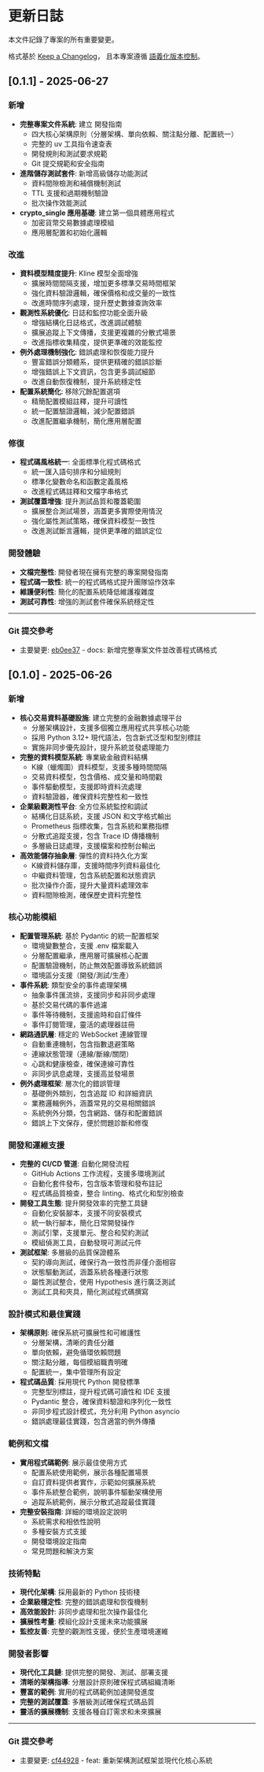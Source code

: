 # 更新日誌

本文件記錄了專案的所有重要變更。

格式基於 [Keep a Changelog](https://keepachangelog.com/zh-TW/1.0.0/)，
且本專案遵循 [語義化版本控制](https://semver.org/lang/zh-TW/)。

## [0.1.1] - 2025-06-27

### 新增
- **完整專案文件系統**: 建立 開發指南
  - 四大核心架構原則（分層架構、單向依賴、關注點分離、配置統一）
  - 完整的 uv 工具指令速查表
  - 開發規則和測試要求規範
  - Git 提交規範和安全指南
- **進階儲存測試套件**: 新增高級儲存功能測試
  - 資料間隙檢測和補償機制測試
  - TTL 支援和過期機制驗證
  - 批次操作效能測試
- **crypto_single 應用基礎**: 建立第一個具體應用程式
  - 加密貨幣交易數據處理模組
  - 應用層配置和初始化邏輯

### 改進
- **資料模型精度提升**: Kline 模型全面增強
  - 擴展時間間隔支援，增加更多標準交易時間框架
  - 強化資料驗證邏輯，確保價格和成交量的一致性
  - 改進時間序列處理，提升歷史數據查詢效率
- **觀測性系統優化**: 日誌和監控功能全面升級
  - 增強結構化日誌格式，改進調試體驗
  - 擴展追蹤上下文傳播，支援更複雜的分散式場景
  - 改進指標收集精度，提供更準確的效能監控
- **例外處理機制強化**: 錯誤處理和恢復能力提升
  - 豐富錯誤分類體系，提供更精確的錯誤診斷
  - 增強錯誤上下文資訊，包含更多調試細節
  - 改進自動恢復機制，提升系統穩定性
- **配置系統簡化**: 移除冗餘配置選項
  - 精簡配置模組註釋，提升可讀性
  - 統一配置驗證邏輯，減少配置錯誤
  - 改進配置繼承機制，簡化應用層配置

### 修復
- **程式碼風格統一**: 全面標準化程式碼格式
  - 統一匯入語句排序和分組規則
  - 標準化變數命名和函數定義風格
  - 改進程式碼註釋和文檔字串格式
- **測試覆蓋增強**: 提升測試品質和覆蓋範圍
  - 擴展整合測試場景，涵蓋更多實際使用情況
  - 強化屬性測試策略，確保資料模型一致性
  - 改進測試斷言邏輯，提供更準確的錯誤定位

### 開發體驗
- **文檔完整性**: 開發者現在擁有完整的專案開發指南
- **程式碼一致性**: 統一的程式碼格式提升團隊協作效率
- **維護便利性**: 簡化的配置系統降低維護複雜度
- **測試可靠性**: 增強的測試套件確保系統穩定性

---

### Git 提交參考
- 主要變更: [eb0ee37](https://github.com/your-repo/commit/eb0ee3756413ad74fdfe8e36ab0de8ad4612d0c4) - docs: 新增完整專案文件並改善程式碼格式

## [0.1.0] - 2025-06-26

### 新增
- **核心交易資料基礎設施**: 建立完整的金融數據處理平台
  - 分層架構設計，支援多個獨立應用程式共享核心功能
  - 採用 Python 3.12+ 現代語法，包含新式泛型和型別標註
  - 實施非同步優先設計，提升系統並發處理能力
- **完整的資料模型系統**: 專業級金融資料結構
  - K線（蠟燭圖）資料模型，支援多種時間間隔
  - 交易資料模型，包含價格、成交量和時間戳
  - 事件驅動模型，支援即時資料流處理
  - 資料驗證器，確保資料完整性和一致性
- **企業級觀測性平台**: 全方位系統監控和調試
  - 結構化日誌系統，支援 JSON 和文字格式輸出
  - Prometheus 指標收集，包含系統和業務指標
  - 分散式追蹤支援，包含 Trace ID 傳播機制
  - 多層級日誌處理，支援檔案和控制台輸出
- **高效能儲存抽象層**: 彈性的資料持久化方案
  - K線資料儲存庫，支援時間序列資料最佳化
  - 中繼資料管理，包含系統配置和狀態資訊
  - 批次操作介面，提升大量資料處理效率
  - 資料間隙檢測，確保歷史資料完整性

### 核心功能模組
- **配置管理系統**: 基於 Pydantic 的統一配置框架
  - 環境變數整合，支援 .env 檔案載入
  - 分層配置繼承，應用層可擴展核心配置
  - 配置驗證機制，防止無效配置導致系統錯誤
  - 環境區分支援（開發/測試/生產）
- **事件系統**: 類型安全的事件處理架構
  - 抽象事件匯流排，支援同步和非同步處理
  - 基於交易代碼的事件過濾
  - 事件等待機制，支援逾時和自訂條件
  - 事件訂閱管理，靈活的處理器註冊
- **網路通訊層**: 穩定的 WebSocket 連線管理
  - 自動重連機制，包含指數退避策略
  - 連線狀態管理（連線/斷線/關閉）
  - 心跳和健康檢查，確保連線可靠性
  - 非同步訊息處理，支援高並發場景
- **例外處理框架**: 層次化的錯誤管理
  - 基礎例外類別，包含追蹤 ID 和詳細資訊
  - 業務邏輯例外，涵蓋常見的交易相關錯誤
  - 系統例外分類，包含網路、儲存和配置錯誤
  - 錯誤上下文保存，便於問題診斷和修復

### 開發和運維支援
- **完整的 CI/CD 管道**: 自動化開發流程
  - GitHub Actions 工作流程，支援多環境測試
  - 自動化套件發布，包含版本管理和發布註記
  - 程式碼品質檢查，整合 linting、格式化和型別檢查
- **開發工具生態**: 提升開發效率的完整工具鏈
  - 自動化安裝腳本，支援不同安裝模式
  - 統一執行腳本，簡化日常開發操作
  - 測試引擎，支援單元、整合和契約測試
  - 模組偵測工具，自動發現可測試元件
- **測試框架**: 多層級的品質保證體系
  - 契約導向測試，確保行為一致性而非僅介面相容
  - 狀態驅動測試，涵蓋系統各種運行狀態
  - 屬性測試整合，使用 Hypothesis 進行廣泛測試
  - 測試工具和夾具，簡化測試程式碼撰寫

### 設計模式和最佳實踐
- **架構原則**: 確保系統可擴展性和可維護性
  - 分層架構，清晰的責任分離
  - 單向依賴，避免循環依賴問題
  - 關注點分離，每個模組職責明確
  - 配置統一，集中管理所有設定
- **程式碼品質**: 採用現代 Python 開發標準
  - 完整型別標註，提升程式碼可讀性和 IDE 支援
  - Pydantic 整合，確保資料驗證和序列化一致性
  - 非同步程式設計模式，充分利用 Python asyncio
  - 錯誤處理最佳實踐，包含適當的例外傳播

### 範例和文檔
- **實用程式碼範例**: 展示最佳使用方式
  - 配置系統使用範例，展示各種配置場景
  - 自訂資料提供者實作，示範如何擴展系統
  - 事件系統整合範例，說明事件驅動架構使用
  - 追蹤系統範例，展示分散式追蹤最佳實踐
- **完整安裝指南**: 詳細的環境設定說明
  - 系統需求和相依性說明
  - 多種安裝方式支援
  - 開發環境設定指南
  - 常見問題和解決方案

### 技術特點
- **現代化架構**: 採用最新的 Python 技術棧
- **企業級穩定性**: 完整的錯誤處理和恢復機制
- **高效能設計**: 非同步處理和批次操作最佳化
- **擴展性考量**: 模組化設計支援未來功能擴展
- **監控友善**: 完整的觀測性支援，便於生產環境運維

### 開發者影響
- **現代化工具鏈**: 提供完整的開發、測試、部署支援
- **清晰的架構指導**: 分層設計原則確保程式碼組織清晰
- **豐富的範例**: 實用的程式碼範例加速開發進度
- **完整的測試覆蓋**: 多層級測試確保程式碼品質
- **靈活的擴展機制**: 支援各種自訂需求和未來擴展

---

### Git 提交參考
- 主要變更: [cf44928](https://github.com/your-repo/commit/cf4492823362be226c022de17831cfcbad89a44b) - feat: 重新架構測試框架並現代化核心系統
